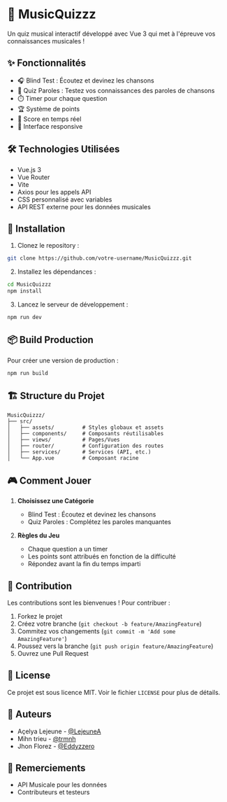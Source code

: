 # 🎵 MusicQuizzz

Un quiz musical interactif développé avec Vue 3 qui met à l'épreuve vos connaissances musicales !

## ✨ Fonctionnalités

- 🎧 Blind Test : Écoutez et devinez les chansons
- 📝 Quiz Paroles : Testez vos connaissances des paroles de chansons
- ⏱️ Timer pour chaque question
- 🏆 Système de points
- 🎯 Score en temps réel
- 📱 Interface responsive

## 🛠️ Technologies Utilisées

- Vue.js 3
- Vue Router
- Vite
- Axios pour les appels API
- CSS personnalisé avec variables
- API REST externe pour les données musicales

## 🚀 Installation

1. Clonez le repository :

```bash
git clone https://github.com/votre-username/MusicQuizzz.git
```

2. Installez les dépendances :

```bash
cd MusicQuizzz
npm install
```

3. Lancez le serveur de développement :

```bash
npm run dev
```

## 📦 Build Production

Pour créer une version de production :

```bash
npm run build
```

## 🏗️ Structure du Projet

```
MusicQuizzz/
├── src/
│   ├── assets/         # Styles globaux et assets
│   ├── components/     # Composants réutilisables
│   ├── views/          # Pages/Vues
│   ├── router/         # Configuration des routes
│   ├── services/       # Services (API, etc.)
│   └── App.vue         # Composant racine
```

## 🎮 Comment Jouer

1. **Choisissez une Catégorie**

   - Blind Test : Écoutez et devinez les chansons
   - Quiz Paroles : Complétez les paroles manquantes

2. **Règles du Jeu**
   - Chaque question a un timer
   - Les points sont attribués en fonction de la difficulté
   - Répondez avant la fin du temps imparti

## 🤝 Contribution

Les contributions sont les bienvenues ! Pour contribuer :

1. Forkez le projet
2. Créez votre branche (`git checkout -b feature/AmazingFeature`)
3. Commitez vos changements (`git commit -m 'Add some AmazingFeature'`)
4. Poussez vers la branche (`git push origin feature/AmazingFeature`)
5. Ouvrez une Pull Request

## 📝 License

Ce projet est sous licence MIT. Voir le fichier `LICENSE` pour plus de détails.

## 👥 Auteurs

- Açelya Lejeune - [@LejeuneA](https://github.com/LejeuneA)
- Mihn trieu - [@trmnh](https://github.com/trmnh)
- Jhon Florez - [@Eddyzzero](https://github.com/Eddyzzero)

## 🙏 Remerciements

- API Musicale pour les données
- Contributeurs et testeurs
